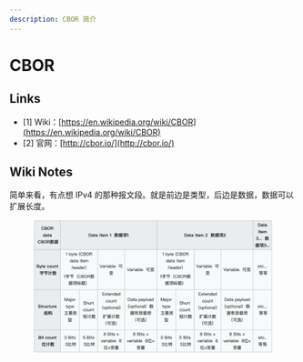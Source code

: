 ```yaml
---
description: CBOR 简介
---
```


# CBOR

## Links

* \[1] Wiki：[https://en.wikipedia.org/wiki/CBOR](https://en.wikipedia.org/wiki/CBOR)
* \[2] 官网：[http://cbor.io/](http://cbor.io/)

## Wiki Notes

简单来看，有点想 IPv4 的那种报文段。就是前边是类型，后边是数据，数据可以扩展长度。

<figure><img src="../../.gitbook/assets/image.png" alt=""><figcaption></figcaption></figure>

